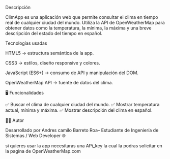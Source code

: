 Descripción

ClimApp es una aplicación web que permite consultar el clima en tiempo real de cualquier ciudad del mundo.
Utiliza la API de OpenWeatherMap
 para obtener datos como la temperatura, la mínima, la máxima y una breve descripción del estado del tiempo en español.

 Tecnologías usadas

HTML5 → estructura semántica de la app.

CSS3 → estilos, diseño responsive y colores.

JavaScript (ES6+) → consumo de API y manipulación del DOM.

OpenWeatherMap API → fuente de datos del clima.


🖥️ Funcionalidades

✅ Buscar el clima de cualquier ciudad del mundo.
✅ Mostrar temperatura actual, mínima y máxima.
✅ Mostrar descripción del clima en español.

👨‍💻 Autor

Desarrollado por Andres camilo Barreto Roa– Estudiante de Ingeniería de Sistemas / Web Developer 🌐

si quieres usar la app necesitaras una APi_key la cual la podras solicitar en la pagina de OpenWeatherMap.com


